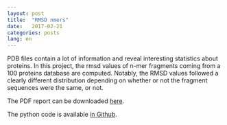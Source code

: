 ```yaml
---
layout: post
title:  "RMSD nmers"
date:   2017-02-21
categories: posts
lang: en
---
```


PDB files contain a lot of information and reveal interesting statistics about proteins. In this project, the rmsd values of n-mer fragments coming from a 100 proteins database are computed. Notably, the RMSD values followed a clearly different distribution depending on whether or not the fragment sequences were the same, or not.

The PDF report can be downloaded  [here](http://people.binf.ku.dk/rnq313/rmsd_nmers/protein.pdf).

The python code is available [in Github](https://github.com/antortjim/structural_bioinformatics).